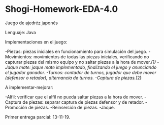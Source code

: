 # Shogi-Homework-EDA-4.0
Juego de  ajedréz japonés

Lenguaje: Java

Implementaciones en el juego:

-Piezas: piezas iniciales en funcionamiento para simulación del juego.
-Movimientos: movimientos de todas las piezas iniciales, verificando no capturar piezas del mismo equipo 
  y no saltar piezas a la hora de mover.*(1)
-Jaque mate: jaque mate implementado, finalizando el juego y anunciando el jugador ganador.
-Turnos: contador de turnos, jugador que debe mover (defensor o retador), alternancia de turnos.
-Captura de piezas.*(2)

A implementar-mejorar:

-Alfil: verificar que el alfil no pueda saltar piezas a la hora de mover.
-Captura de piezas: separar captura de piezas defensor y de retador.
-Promoción de piezas.
-Reinserción de piezas.
-Jaque.


Primer entrega parcial: 13-11-19.
